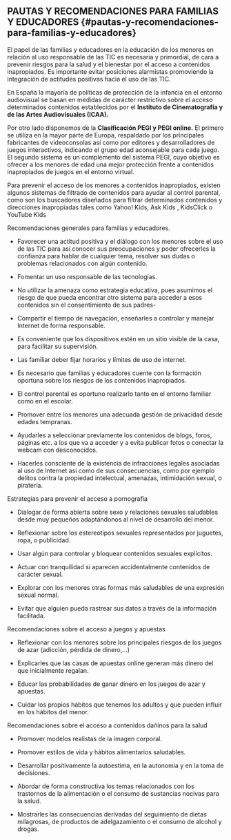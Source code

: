 ## PAUTAS Y RECOMENDACIONES PARA FAMILIAS Y EDUCADORES {#pautas-y-recomendaciones-para-familias-y-educadores}

El papel de las familias y educadores en la educación de los menores en relación al uso responsable de las TIC es necesaria y primordial, de cara a prevenir riesgos para la salud y el bienestar por el acceso a contenidos inapropiados. Es importante evitar posiciones alarmistas promoviendo la integración de actitudes positivas hacia el uso de las TIC.

En España la mayoría de políticas de protección de la infancia en el entorno audiovisual se basan en medidas de carácter restrictivo sobre el acceso determinados contenidos establecidos por el **Instituto de Cinematografía y de las Artes Audiovisuales (ICAA).**

Por otro lado disponemos de la **Clasificación PEGI y PEGI online.** El primero se utiliza en la mayor parte de Europa, respaldado por los principales fabricantes de videoconsolas así como por editores y desarrolladores de juegos interactivos, indicando el grupo edad aconsejable para cada juego. El segundo sistema es un complemento del sistema PEGI, cuyo objetivo es ofrecer a los menores de edad una mejor protección frente a contenidos inapropiados de juegos en el entorno virtual.

Para prevenir el acceso de los menores a contenidos inapropiados, existen algunos sistemas de filtrado de contenidos para ayudar al control parental, como son los buscadores diseñados para filtrar determinados contenidos y direcciones inapropiadas tales como Yahoo! Kids, Ask Kids , KidsClick o YouTube Kids

Recomendaciones generales para familias y educadores.

*   Favorecer una actitud positiva y el diálogo con los menores sobre el uso de las TIC para así conocer sus preocupaciones y poder ofrecerles la confianza para hablar de cualquier tema, resolver sus dudas o problemas relacionados con algún contenido.

*   Fomentar un uso responsable de las tecnologías.

*   No utilizar la amenaza como estrategia educativa, pues asumimos el riesgo de que pueda encontrar otro sistema para acceder a esos contenidos sin el consentimiento de sus padres-

*   Compartir el tiempo de navegación, enseñarles a controlar y manejar Internet de forma responsable.

*   Es conveniente que los dispositivos estén en un sitio visible de la casa, para facilitar su supervisión.

*   Las familiar deber fijar horarios y límites de uso de internet.

*   Es necesario que familias y educadores cuente con la formación oportuna sobre los riesgos de los contenidos inapropiados.

*   El control parental es oportuno realizarlo tanto en el entorno familiar como en el escolar.

*   Promover entre los menores una adecuada gestión de privacidad desde edades tempranas.

*   Ayudarles a seleccionar previamente los contenidos de blogs, foros, páginas etc. a los que va a acceder y a evita publicar fotos o conectar la webcam con desconocidos.

*   Hacerles consciente de la existencia de infracciones legales asociadas al uso de Internet así como de sus consecuencias, como por ejemplo delitos contra la propiedad intelectual, amenazas, intimidación sexual, o piratería.

Estrategias para prevenir el acceso a pornografía

*   Dialogar de forma abierta sobre sexo y relaciones sexuales saludables desde muy pequeños adaptándonos al nivel de desarrollo del menor.

*   Reflexionar sobre los estereotipos sexuales representados por juguetes, ropa, o publicidad.

*   Usar algún para controlar y bloquear contenidos sexuales explícitos.

*   Actuar con tranquilidad si aparecen accidentalmente contenidos de carácter sexual.

*   Explorar con los menores otras formas más saludables de una expresión sexual normal.

*   Evitar que alguien pueda rastrear sus datos a través de la información facilitada.

Recomendaciones sobre el acceso a juegos y apuestas

*   Reflexionar con los menores sobre los principales riesgos de los juegos de azar (adicción, pérdida de dinero,…)

*   Explicarles que las casas de apuestas online generan más dinero del que inicialmente regalan.

*   Educar las probabilidades de ganar dinero en los juegos de azar y apuestas.

*   Cuidar los propios hábitos que tenemos los adultos y que pueden influir en los hábitos del menor.

Recomendaciones sobre el acceso a contenidos dañinos para la salud

*   Promover modelos realistas de la imagen corporal.

*   Promover estilos de vida y hábitos alimentarios saludables.

*   Desarrollar positivamente la autoestima, en la autonomía y en la toma de decisiones.

*   Abordar de forma constructiva los temas relacionados con los trastornos de la alimentación o el consumo de sustancias nocivas para la salud.

*   Mostrarles las consecuencias derivadas del seguimiento de dietas milagrosas, de productos de adelgazamiento o el consumo de alcohol y drogas.
